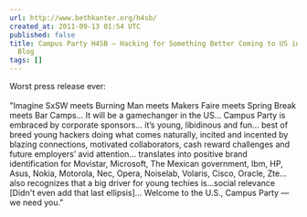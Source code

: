 ```yaml
---
url: http://www.bethkanter.org/h4sb/
created_at: 2011-09-13 01:54 UTC
published: false
title: Campus Party H4SB — Hacking for Something Better Coming to US in 2012 | Beth’s
  Blog
tags: []
---
```


Worst press release ever:<br><br>"Imagine SxSW meets Burning Man meets Makers Faire meets Spring Break meets Bar Camps... It will be a gamechanger in the US... Campus Party is embraced by corporate sponsors... it’s young, libidinous and fun... best of breed young hackers doing what comes naturally, incited and incented by blazing connections, motivated collaborators, cash reward challenges and future employers’ avid attention... translates into positive brand identification for Movistar, Microsoft, The Mexican  government, Ibm, HP, Asus, Nokia, Motorola, Nec, Opera, Noiselab, Volaris, Cisco, Oracle, Zte... also recognizes that a big driver for young techies is…social relevance [Didn't even add that last ellipsis]... Welcome to the U.S., Campus Party — we need you."
